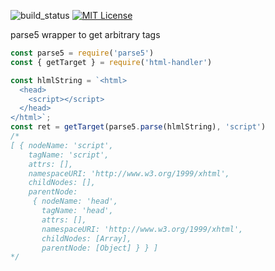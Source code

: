 ![build_status](https://travis-ci.org/rchaser53/html-handler?branch=master)
[![MIT License](http://img.shields.io/badge/license-MIT-blue.svg?style=flat)](LICENSE)

parse5 wrapper to get arbitrary tags

```js
const parse5 = require('parse5')
const { getTarget } = require('html-handler')

const hlmlString = `<html>
  <head>
    <script></script>
  </head>
</html>`;
const ret = getTarget(parse5.parse(hlmlString), 'script')
/*
[ { nodeName: 'script',
    tagName: 'script',
    attrs: [],
    namespaceURI: 'http://www.w3.org/1999/xhtml',
    childNodes: [],
    parentNode: 
     { nodeName: 'head',
       tagName: 'head',
       attrs: [],
       namespaceURI: 'http://www.w3.org/1999/xhtml',
       childNodes: [Array],
       parentNode: [Object] } } ]
*/
```